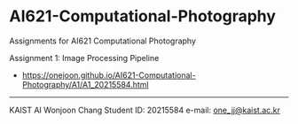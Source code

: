 # AI621-Computational-Photography
Assignments for AI621 Computational Photography

Assignment 1: Image Processing Pipeline
- https://onejoon.github.io/AI621-Computational-Photography/A1/A1_20215584.html 


---
KAIST AI Wonjoon Chang
Student ID: 20215584
e-mail: one_jj@kaist.ac.kr

